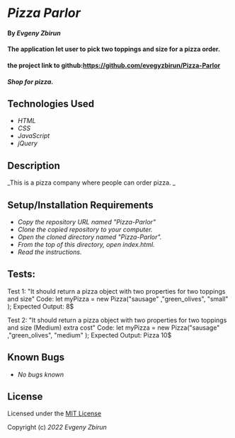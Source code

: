 # _Pizza Parlor_

#### By _**Evgeny Zbirun**_

#### The application let user to pick two toppings and size for a pizza order.

#### the project link to github:https://github.com/evegyzbirun/Pizza-Parlor

#### _Shop for pizza._

## Technologies Used

- _HTML_
- _CSS_
- _JavaScript_
- _jQuery_

## Description

_This is a pizza company where people can order pizza. _

## Setup/Installation Requirements

- _Copy the repository URL named "Pizza-Parlor"_
- _Clone the copied repository to your computer._
- _Open the cloned directory named "Pizza-Parlor"._
- _From the top of this directory, open index.html._
- _Read the instructions._

## Tests:
Test 1: "It should return a pizza object with two properties for two toppings and size"
Code: let myPizza = new Pizza("sausage" ,"green_olives", "small" );
Expected Output: 8$

Test 2: "It should return a pizza object with two properties for two toppings and size (Medium) extra cost"
Code: let myPizza = new Pizza("sausage" ,"green_olives", "medium" );
Expected Output: Pizza 10$

## Known Bugs

- _No bugs known_

## License

Licensed under the [MIT License](LICENSE)

Copyright (c) _2022_ _Evgeny Zbirun_


